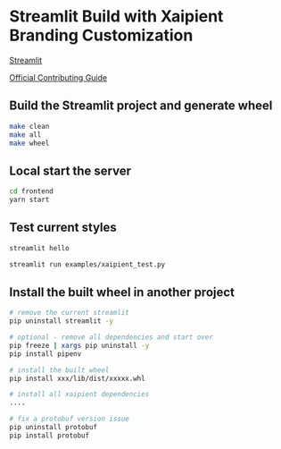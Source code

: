 # Streamlit Build with Xaipient Branding Customization

[Streamlit](https://github.com/streamlit/streamlit)

[Official Contributing Guide](https://github.com/streamlit/streamlit/wiki/Contributing)

## Build the Streamlit project and generate wheel

```bash
make clean
make all
make wheel
```

## Local start the server

```bash
cd frontend
yarn start
```

## Test current styles

```bash
streamlit hello

streamlit run examples/xaipient_test.py
```

## Install the built wheel in another project

```bash
# remove the current streamlit
pip uninstall streamlit -y

# optional - remove all dependencies and start over
pip freeze | xargs pip uninstall -y
pip install pipenv

# install the built wheel
pip install xxx/lib/dist/xxxxx.whl

# install all xaipient dependencies
....

# fix a protobuf version issue
pip uninstall protobuf
pip install protobuf
```
